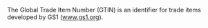 ﻿The Global Trade Item Number (GTIN) is an identifier for trade items developed by GS1 (www.gs1.org).

